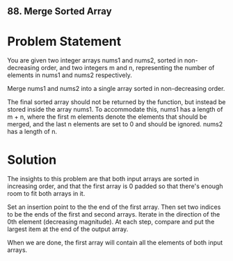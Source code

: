 ## 88. Merge Sorted Array

# Problem Statement
You are given two integer arrays nums1 and nums2, sorted in non-decreasing order, and two integers m and n, representing the number of elements in nums1 and nums2 respectively.

Merge nums1 and nums2 into a single array sorted in non-decreasing order.

The final sorted array should not be returned by the function, but instead be stored inside the array nums1. To accommodate this, nums1 has a length of m + n, where the first m elements denote the elements that should be merged, and the last n elements are set to 0 and should be ignored. nums2 has a length of n.

 
# Solution

The insights to this problem are that both input arrays are sorted in increasing order, and that the first array is 0 padded so that there's enough room to fit both arrays in it.

Set an insertion point to the the end of the first array.  Then set two indices to be the ends of the first and second arrays.  Iterate in the direction of the 0th element (decreasing magnitude).  At each step, compare and put the largest item at the end of the output array.

When we are done, the first array will contain all the elements of both input arrays.


